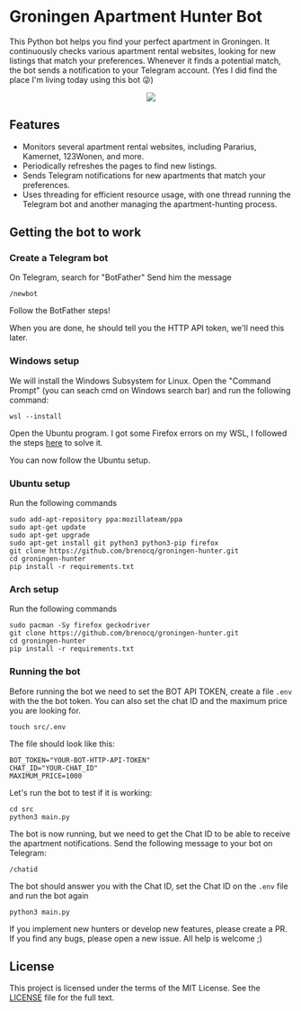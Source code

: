 # Groningen Apartment Hunter Bot

This Python bot helps you find your perfect apartment in Groningen. It continuously checks various apartment rental websites, looking for new listings that match your preferences. Whenever it finds a potential match, the bot sends a notification to your Telegram account. (Yes I did find the place I'm living today using this bot 😜)

<p align="center">
  <img src="https://github.com/brenocq/groningen-hunter/assets/17342434/6a83c8bc-a704-4d02-be39-b0df89974cc3">
</p>

## Features

- Monitors several apartment rental websites, including Pararius, Kamernet, 123Wonen, and more.
- Periodically refreshes the pages to find new listings.
- Sends Telegram notifications for new apartments that match your preferences.
- Uses threading for efficient resource usage, with one thread running the Telegram bot and another managing the apartment-hunting process.

## Getting the bot to work

### Create a Telegram bot
On Telegram, search for "BotFather"
Send him the message
```
/newbot
```
Follow the BotFather steps!

When you are done, he should tell you the HTTP API token, we'll need this later.

### Windows setup
We will install the Windows Subsystem for Linux. Open the "Command Prompt" (you can seach cmd on Windows search bar) and run the following command:

```
wsl --install
```

Open the Ubuntu program. I got some Firefox errors on my WSL, I followed the steps [here](https://askubuntu.com/questions/1444962/how-do-i-install-firefox-in-wsl-when-it-requires-snap-but-snap-doesnt-work) to solve it.


You can now follow the Ubuntu setup.

### Ubuntu setup
Run the following commands
```
sudo add-apt-repository ppa:mozillateam/ppa
sudo apt-get update
sudo apt-get upgrade
sudo apt-get install git python3 python3-pip firefox
git clone https://github.com/brenocq/groningen-hunter.git
cd groningen-hunter
pip install -r requirements.txt
```

### Arch setup
Run the following commands
```
sudo pacman -Sy firefox geckodriver
git clone https://github.com/brenocq/groningen-hunter.git
cd groningen-hunter
pip install -r requirements.txt
```

### Running the bot
Before running the bot we need to set the BOT API TOKEN, create a file `.env` with the the bot token. You can also set the chat ID and the maximum price you are looking for.

```
touch src/.env
```

The file should look like this:
```
BOT_TOKEN="YOUR-BOT-HTTP-API-TOKEN"
CHAT_ID="YOUR-CHAT_ID"
MAXIMUM_PRICE=1000
```

Let's run the bot to test if it is working:

```
cd src
python3 main.py
```

The bot is now running, but we need to get the Chat ID to be able to receive the apartment notifications. Send the following message to your bot on Telegram:

```
/chatid
```

The bot should answer you with the Chat ID, set the Chat ID on the `.env` file and run the bot again

```
python3 main.py
```

If you implement new hunters or develop new features, please create a PR. If you find any bugs, please open a new issue. All help is welcome ;)

## License

This project is licensed under the terms of the MIT License. See the [LICENSE](LICENSE) file for the full text.
